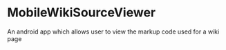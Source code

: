 # MobileWikiSourceViewer
An android app which allows user to view the markup code used for a wiki page
